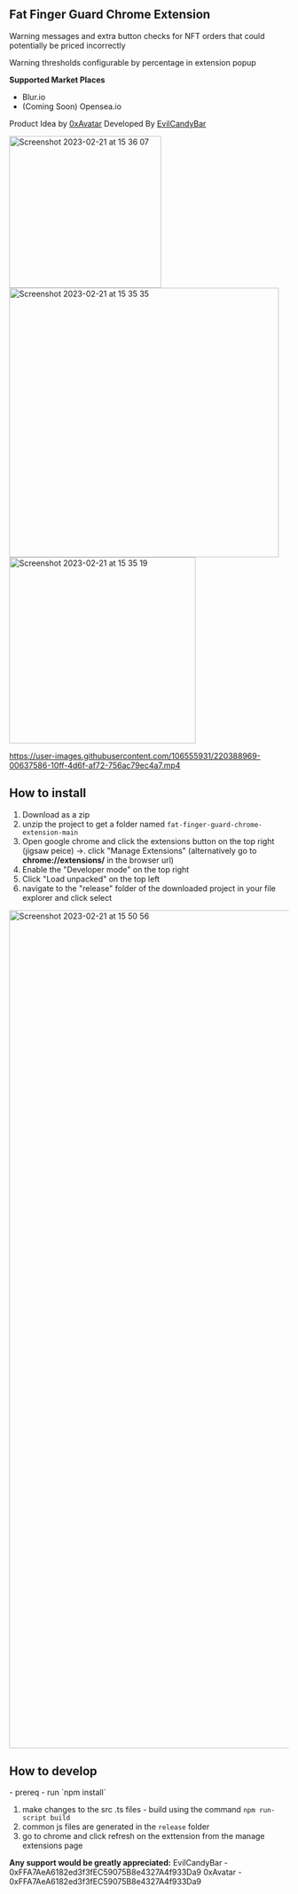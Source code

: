 <h2>Fat Finger Guard Chrome Extension</h2>

Warning messages and extra button checks for NFT orders that could potentially be priced incorrectly

Warning thresholds configurable by percentage in extension popup

**Supported Market Places**
- Blur.io
- (Coming Soon) Opensea.io


Product Idea by <a href="https://twitter.com/0xAvatar">0xAvatar</a>
Developed By <a href="https://twitter.com/evilcandybar_">EvilCandyBar</a>


<img width="274" alt="Screenshot 2023-02-21 at 15 36 07" src="https://user-images.githubusercontent.com/106555931/220390039-1095d04c-8ced-4c1b-9fc2-5a31154ffa52.png">
<img width="486" alt="Screenshot 2023-02-21 at 15 35 35" src="https://user-images.githubusercontent.com/106555931/220390042-93072f42-279b-44bf-bae3-75eb52fdfe1f.png">
<img width="336" alt="Screenshot 2023-02-21 at 15 35 19" src="https://user-images.githubusercontent.com/106555931/220390044-8148e5c7-915a-4a53-8c6f-744b8d1d55cf.png">

https://user-images.githubusercontent.com/106555931/220388969-00637586-10ff-4d6f-af72-756ac79ec4a7.mp4



<h2>How to install</h2>

1. Download as a zip
2. unzip the project to get a folder named `fat-finger-guard-chrome-extension-main`
3. Open google chrome and click the extensions button on the top right (jigsaw peice) ->. click "Manage Extensions" (alternatively go to **chrome://extensions/** in the browser url)
4. Enable the "Developer mode" on the top right
5. Click "Load unpacked" on the top left
6. navigate to the "release" folder of the downloaded project in your file explorer and click select
<img width="1512" alt="Screenshot 2023-02-21 at 15 50 56" src="https://user-images.githubusercontent.com/106555931/220395388-67dd1340-7dd9-44f3-b445-01a77f7a071a.png">



<h2>How to develop</h2>
- prereq - run `npm install`

1. make changes to the src .ts files - build using the command `npm run-script build`
2. common js files are generated in the `release` folder 
4. go to chrome and click refresh on the exttension from the manage extensions page

**Any support would be greatly appreciated:** 
EvilCandyBar - 0xFFA7AeA6182ed3f3fEC59075B8e4327A4f933Da9
0xAvatar - 0xFFA7AeA6182ed3f3fEC59075B8e4327A4f933Da9
